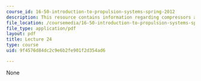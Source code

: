 ```yaml
---
course_id: 16-50-introduction-to-propulsion-systems-spring-2012
description: This resource contains information regarding compressors and fans.
file_location: /coursemedia/16-50-introduction-to-propulsion-systems-spring-2012/9f4576d84dc2c9e6b2fe901f2d354ad6_MIT16_50S12_lec24.pdf
file_type: application/pdf
layout: pdf
title: Lecture 24
type: course
uid: 9f4576d84dc2c9e6b2fe901f2d354ad6

---
```

None